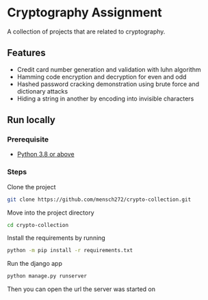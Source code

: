 # Cryptography Assignment

A collection of projects that are related to cryptography.

## Features

- Credit card number generation and validation with luhn algorithm
- Hamming code encryption and decryption for even and odd
- Hashed password cracking demonstration using brute force and dictionary attacks
- Hiding a string in another by encoding into invisible characters

## Run locally

### Prerequisite

- [Python 3.8 or above](https://www.python.org/)

### Steps

Clone the project

```bash
git clone https://github.com/mensch272/crypto-collection.git
```

Move into the project directory

```bash
cd crypto-collection
```

Install the requirements by running

```bash
python -m pip install -r requirements.txt
```

Run the django app

```bash
python manage.py runserver
```

Then you can open the url the server was started on
